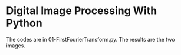 # Digital Image Processing With Python
The codes are in 01-FirstFourierTransform.py. The results are the two images.
